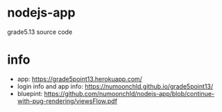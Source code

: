 # nodejs-app
grade5.13 source code

# info

- app: https://grade5point13.herokuapp.com/
- login info and app info: https://numoonchld.github.io/grade5point13/
- bluepint: https://github.com/numoonchld/nodejs-app/blob/continue-with-pug-rendering/viewsFlow.pdf
